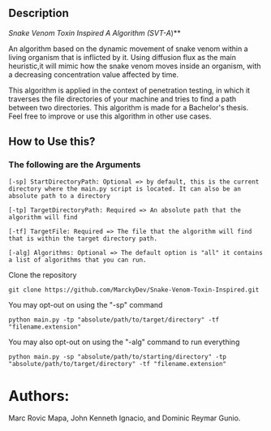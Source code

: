 
## Description
**Snake Venom Toxin Inspired A* Algorithm (SVT-A*)**

An algorithm based on the dynamic movement of snake venom within a living organism that is inflicted by it. Using diffusion flux as the main heuristic,it will mimic how the snake venom moves inside an organism, with a decreasing concentration value affected by time. 

This algorithm is applied in the context of penetration testing, in which it traverses the file directories of your machine and tries to find a path between two directories. This algorithm is made for a Bachelor's thesis. Feel free to improve or use this algorithm in other use cases.

## How to Use this?

### The following are the Arguments 
```
[-sp] StartDirectoryPath: Optional => by default, this is the current directory where the main.py script is located. It can also be an absolute path to a directory

[-tp] TargetDirectoryPath: Required => An absolute path that the algorithm will find

[-tf] TargetFile: Required => The file that the algorithm will find that is within the target directory path.

[-alg] Algorithms: Optional => The default option is "all" it contains a list of algorithms that you can run.
```

Clone the repository
```
git clone https://github.com/MarckyDev/Snake-Venom-Toxin-Inspired.git
```

You may opt-out on using the "-sp" command

```
python main.py -tp "absolute/path/to/target/directory" -tf "filename.extension"
```

You may also opt-out on using the "-alg" command to run everything
```
python main.py -sp "absolute/path/to/starting/directory" -tp "absolute/path/to/target/directory" -tf "filename.extension"
```




# Authors:
 Marc Rovic Mapa, John Kenneth Ignacio, and Dominic Reymar Gunio.


